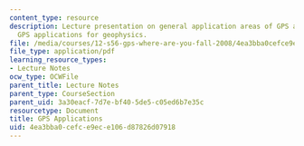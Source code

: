 ```yaml
---
content_type: resource
description: Lecture presentation on general application areas of GPS and precise
  GPS applications for geophysics.
file: /media/courses/12-s56-gps-where-are-you-fall-2008/4ea3bba0cefce9ece106d87826d07918_sem09.pdf
file_type: application/pdf
learning_resource_types:
- Lecture Notes
ocw_type: OCWFile
parent_title: Lecture Notes
parent_type: CourseSection
parent_uid: 3a30eacf-7d7e-bf40-5de5-c05ed6b7e35c
resourcetype: Document
title: GPS Applications
uid: 4ea3bba0-cefc-e9ec-e106-d87826d07918
---
```

